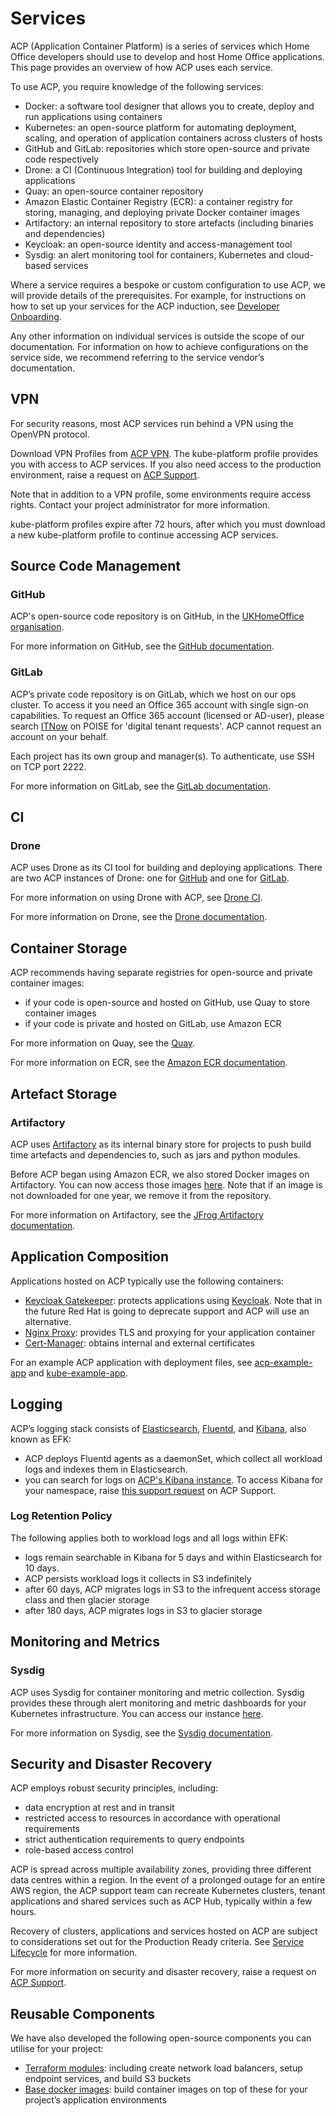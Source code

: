 # Services

ACP (Application Container Platform) is a series of services which Home Office developers should use to develop and host Home Office applications. This page provides an overview of how ACP uses each service.

To use ACP, you require knowledge of the following services:

  * Docker: a software tool designer that allows you to create, deploy and run applications using containers
  * Kubernetes: an open-source platform for automating deployment, scaling, and operation of application containers across clusters of hosts
  * GitHub and GitLab: repositories which store open-source and private code respectively
  * Drone: a CI (Continuous Integration) tool for building and deploying applications
  * Quay: an open-source container repository
  * Amazon Elastic Container Registry (ECR): a container registry for storing, managing, and deploying private Docker container images
  * Artifactory: an internal repository to store artefacts (including binaries and dependencies)
  * Keycloak: an open-source identity and access-management tool
  * Sysdig: an alert monitoring tool for containers, Kubernetes and cloud-based services

Where a service requires a bespoke or custom configuration to use ACP, we will provide details of the prerequisites. For example, for instructions on how to set up your services for the ACP induction, see [Developer Onboarding][dev_onboarding].

Any other information on individual services is outside the scope of our documentation. For information on how to achieve configurations on the service side, we recommend referring to the service vendor’s documentation.    



## VPN


For security reasons, most ACP services run behind a VPN using the OpenVPN protocol.

Download VPN Profiles from [ACP VPN][acp_vpn]. The kube-platform profile provides you with access to ACP services. If you also need access to the production environment, raise a request on [ACP Support][support].

Note that in addition to a VPN profile, some environments require access rights. Contact your project administrator for more information.

kube-platform profiles expire after 72 hours, after which you must download a new kube-platform profile to continue accessing ACP services.



## Source Code Management

### GitHub

ACP's open-source code repository is on GitHub, in the [UKHomeOffice organisation][ho_repo].

For more information on GitHub, see the [GitHub documentation][github_docs].

### GitLab

ACP’s private code repository is on GitLab, which we host on our ops cluster. To access it you need an Office 365 account with single sign-on capabilities. To request an Office 365 account (licensed or AD-user), please search [ITNow][itnow] on POISE for 'digital tenant requests'. ACP cannot request an account on your behalf.

Each project has its own group and manager(s). To authenticate, use SSH on TCP port 2222.

For more information on GitLab, see the [GitLab documentation][gitlab_docs].



## CI

### Drone

ACP uses Drone as its CI tool for building and deploying applications. There are two ACP instances of Drone: one for [GitHub][drone_gh] and one for [GitLab][drone_gl].

For more information on using Drone with ACP, see [Drone CI][drone_ci].

For more information on Drone, see the [Drone documentation][drone_docs].



## Container Storage

ACP recommends having separate registries for open-source and private container images:

  * if your code is open-source and hosted on GitHub, use Quay to store container images
  * if your code is private and hosted on GitLab, use Amazon ECR

For more information on Quay, see the [Quay][quay_docs].

For more information on ECR, see the [Amazon ECR documentation][ecr_docs].



## Artefact Storage

### Artifactory

ACP uses [Artifactory][artifactory] as its internal binary store for projects to push build time artefacts and dependencies to, such as jars and python modules.  

Before ACP began using Amazon ECR, we also stored Docker images on Artifactory. You can now access those images [here][docker_images]. Note that if an image is not downloaded for one year, we remove it from the repository.

For more information on Artifactory, see the [JFrog Artifactory documentation][artifactory_docs].



## Application Composition

Applications hosted on ACP typically use the following containers:

  * [Keycloak Gatekeeper][gatekeeper]: protects applications using [Keycloak][keycloak]. Note that in the future Red Hat is going to deprecate support and ACP will use an alternative.
  * [Nginx Proxy][nginx]: provides TLS and proxying for your application container
  * [Cert-Manager][cert_mgr]: obtains internal and external certificates

For an example ACP application with deployment files, see [acp-example-app][acp_example] and [kube-example-app][kube_example].



## Logging

ACP’s logging stack consists of [Elasticsearch][elasticsearch], [Fluentd][fluentd], and [Kibana][kibana], also known as EFK:

  * ACP deploys Fluentd agents as a daemonSet, which collect all workload logs and indexes them in Elasticsearch.
  * you can search for logs on [ACP's Kibana instance][acp_kibana]. To access Kibana for your namespace, raise [this support request][support_kibana] on ACP Support.

### Log Retention Policy

The following applies both to workload logs and all logs within EFK:

  * logs remain searchable in Kibana for 5 days and within Elasticsearch for 10 days.
  * ACP persists workload logs it collects in S3 indefinitely  
  * after 60 days, ACP migrates logs in S3 to the infrequent access storage class and then glacier storage  
  * after 180 days, ACP migrates logs in S3 to glacier storage



## Monitoring and Metrics

### Sysdig

ACP uses Sysdig for container monitoring and metric collection. Sysdig provides these through alert monitoring and metric dashboards for your Kubernetes infrastructure. You can access our instance [here][acp_sysdig].

For more information on Sysdig, see the [Sysdig documentation][sysdig_docs].



## Security and Disaster Recovery

ACP employs robust security principles, including:

  * data encryption at rest and in transit
  * restricted access to resources in accordance with operational requirements
  * strict authentication requirements to query endpoints
  * role-based access control

ACP is spread across multiple availability zones, providing three different data centres within a region. In the event of a prolonged outage for an entire AWS region, the ACP support team can recreate Kubernetes clusters, tenant applications and shared services such as ACP Hub, typically within a few hours.

Recovery of clusters, applications and services hosted on ACP are subject to considerations set out for the Production Ready criteria. See [Service Lifecycle][service_lifecycle] for more information.

For more information on security and disaster recovery, raise a request on [ACP Support][support].



## Reusable Components

We have also developed the following open-source components you can utilise for your project:

  * [Terraform modules][terraform]: including create network load balancers, setup endpoint services, and build S3 buckets
  * [Base docker images][base_images]: build container images on top of these for your project’s application environments

[dev_onboarding]: https://ukhomeoffice.github.io/application-container-platform/developer-docs/dev-setup.html
[acp_vpn]: https://access-acp.digital.homeoffice.gov.uk/ui/profiles
[ho_repo]: https://github.com/UKHomeOffice
[github_docs]: https://docs.github.com/en
[gitlab_docs]: https://docs.gitlab.com/ce/README.html
[drone_gh]: https://drone-gh.acp.homeoffice.gov.uk/
[drone_gl]: https://drone-gl.acp.homeoffice.gov.uk/
[drone_ci]: https://ukhomeoffice.github.io/application-container-platform/how-to-docs/drone-how-to.html
[drone_docs]: https://docs.drone.io/
[quay_docs]: https://quay.io/organization/ukhomeofficedigital
[ecr_docs]: https://docs.aws.amazon.com/ecr/
[artifactory]: https://artifactory.digital.homeoffice.gov.uk/artifactory/webapp/
[artifactory_docs]: https://www.jfrog.com/confluence/display/JFROG/JFrog+Artifactory
[docker_images]: https://docker.digital.homeoffice.gov.uk/artifactory/webapp/#/home
[gatekeeper]: https://www.keycloak.org/docs/latest/securing_apps/#_keycloak_generic_adapter
[keycloak]: https://www.keycloak.org/
[nginx]: https://github.com/UKHomeOffice/docker-nginx-proxy
[cert_mgr]: https://ukhomeoffice.github.io/application-container-platform/how-to-docs/cert-manager.html
[elasticsearch]: https://github.com/UKHomeOffice/docker-elasticsearch
[fluentd]: https://github.com/fluent/fluentd
[kibana]: https://github.com/UKHomeOffice/docker-kibana
[acp_kibana]: https://kibana.acp.homeoffice.gov.uk/
[support_kibana]: https://support.acp.homeoffice.gov.uk/servicedesk/customer/portal/1/create/34
[acp_sysdig]: https://sysdig.digital.homeoffice.gov.uk/#/
[sysdig_docs]: https://docs.sysdig.com/
[sysdig_inspect]: https://github.com/draios/sysdig-inspect
[sysdig_101]: https://learn.sysdig.com/
[service_lifecycle]: https://ukhomeoffice.github.io/application-container-platform/service-lifecycle.html
[support]: https://support.acp.homeoffice.gov.uk/servicedesk/customer/portals
[terraform]: https://github.com/UKHomeOffice?utf8=%E2%9C%93&q=acp-tf&type=&language=
[base_images]: https://github.com/UKHomeOffice?utf8=%E2%9C%93&q=docker-&type=&language=
[kube_example]: https://github.com/UKHomeOffice/kube-example-app
[acp_example]: https://github.com/UKHomeOffice/acp-example-app
[itnow]: https://lssiprod.service-now.com/ess
